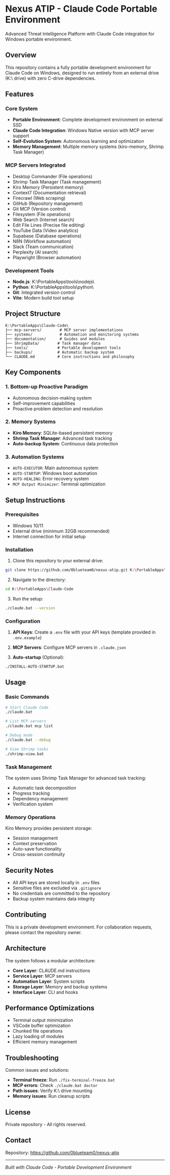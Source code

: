 # Nexus ATIP - Claude Code Portable Environment

Advanced Threat Intelligence Platform with Claude Code integration for Windows portable environment.

## Overview

This repository contains a fully portable development environment for Claude Code on Windows, designed to run entirely from an external drive (K:\ drive) with zero C-drive dependencies.

## Features

### Core System
- **Portable Environment**: Complete development environment on external SSD
- **Claude Code Integration**: Windows Native version with MCP server support
- **Self-Evolution System**: Autonomous learning and optimization
- **Memory Management**: Multiple memory systems (kiro-memory, Shrimp Task Manager)

### MCP Servers Integrated
- Desktop Commander (File operations)
- Shrimp Task Manager (Task management) 
- Kiro Memory (Persistent memory)
- Context7 (Documentation retrieval)
- Firecrawl (Web scraping)
- GitHub (Repository management)
- Git MCP (Version control)
- Filesystem (File operations)
- Web Search (Internet search)
- Edit File Lines (Precise file editing)
- YouTube Data (Video analytics)
- Supabase (Database operations)
- N8N (Workflow automation)
- Slack (Team communication)
- Perplexity (AI search)
- Playwright (Browser automation)

### Development Tools
- **Node.js**: K:\PortableApps\tools\nodejs\
- **Python**: K:\PortableApps\tools\python\
- **Git**: Integrated version control
- **Vite**: Modern build tool setup

## Project Structure

```
K:\PortableApps\Claude-Code\
├── mcp-servers/        # MCP server implementations
├── systems/            # Automation and monitoring systems
├── documentation/      # Guides and modules
├── ShrimpData/        # Task manager data
├── tools/             # Portable development tools
├── backups/           # Automatic backup system
└── CLAUDE.md          # Core instructions and philosophy
```

## Key Components

### 1. Bottom-up Proactive Paradigm
- Autonomous decision-making system
- Self-improvement capabilities
- Proactive problem detection and resolution

### 2. Memory Systems
- **Kiro Memory**: SQLite-based persistent memory
- **Shrimp Task Manager**: Advanced task tracking
- **Auto-backup System**: Continuous data protection

### 3. Automation Systems
- `AUTO-EXECUTOR`: Main autonomous system
- `AUTO-STARTUP`: Windows boot automation
- `AUTO-HEALING`: Error recovery system
- `MCP Output Minimizer`: Terminal optimization

## Setup Instructions

### Prerequisites
- Windows 10/11
- External drive (minimum 32GB recommended)
- Internet connection for initial setup

### Installation

1. Clone this repository to your external drive:
```bash
git clone https://github.com/0blueteam0/nexus-atip.git K:\PortableApps\Claude-Code
```

2. Navigate to the directory:
```bash
cd K:\PortableApps\Claude-Code
```

3. Run the setup:
```bash
./claude.bat --version
```

### Configuration

1. **API Keys**: Create a `.env` file with your API keys (template provided in `.env.example`)

2. **MCP Servers**: Configure MCP servers in `.claude.json`

3. **Auto-startup** (Optional):
```bash
./INSTALL-AUTO-STARTUP.bat
```

## Usage

### Basic Commands
```bash
# Start Claude Code
./claude.bat

# List MCP servers
./claude.bat mcp list

# Debug mode
./claude.bat --debug

# View Shrimp tasks
./shrimp-view.bat
```

### Task Management
The system uses Shrimp Task Manager for advanced task tracking:
- Automatic task decomposition
- Progress tracking
- Dependency management
- Verification system

### Memory Operations
Kiro Memory provides persistent storage:
- Session management
- Context preservation
- Auto-save functionality
- Cross-session continuity

## Security Notes

- All API keys are stored locally in `.env` files
- Sensitive files are excluded via `.gitignore`
- No credentials are committed to the repository
- Backup system maintains data integrity

## Contributing

This is a private development environment. For collaboration requests, please contact the repository owner.

## Architecture

The system follows a modular architecture:
- **Core Layer**: CLAUDE.md instructions
- **Service Layer**: MCP servers
- **Automation Layer**: System scripts
- **Storage Layer**: Memory and backup systems
- **Interface Layer**: CLI and hooks

## Performance Optimizations

- Terminal output minimization
- VSCode buffer optimization
- Chunked file operations
- Lazy loading of modules
- Efficient memory management

## Troubleshooting

Common issues and solutions:
- **Terminal freeze**: Run `./fix-terminal-freeze.bat`
- **MCP errors**: Check `./claude.bat doctor`
- **Path issues**: Verify K:\ drive mounting
- **Memory issues**: Run cleanup scripts

## License

Private repository - All rights reserved.

## Contact

Repository: https://github.com/0blueteam0/nexus-atip

---

*Built with Claude Code - Portable Development Environment*